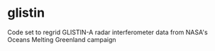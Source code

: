 # glistin
Code set to regrid GLISTIN-A radar interferometer data from NASA's Oceans Melting Greenland campaign
